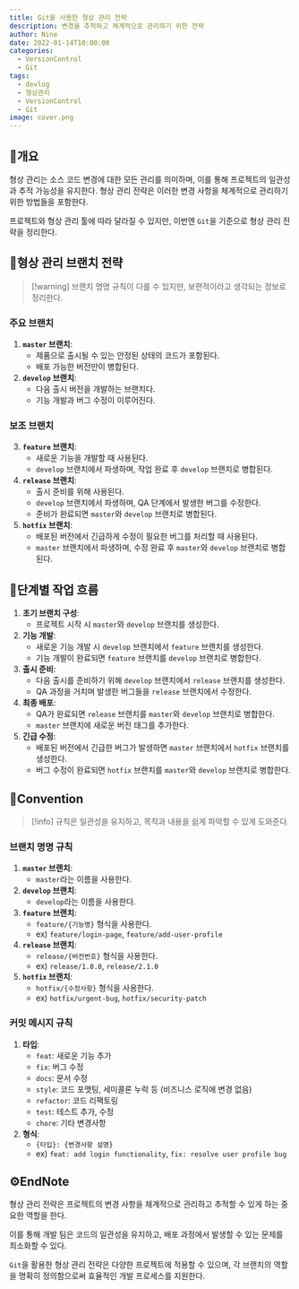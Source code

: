```yaml
---
title: Git을 사용한 형상 관리 전략
description: 변경을 추적하고 체계적으로 관리하기 위한 전략
author: Nine
date: 2022-01-14T10:00:00
categories:
  - VersionControl
  - Git
tags:
  - devlog
  - 형상관리
  - VersionControl
  - Git
image: cover.png
---
```

## 📌개요

형상 관리는 소스 코드 변경에 대한 모든 관리를 의미하며, 이를 통해 프로젝트의 일관성과 추적 가능성을 유지한다.
형상 관리 전략은 이러한 변경 사항을 체계적으로 관리하기 위한 방법들을 포함한다.

프로젝트와 형상 관리 툴에 따라 달라질 수 있지만,
이번엔 `Git`을 기준으로 형상 관리 전략을 정리한다.

## 📌형상 관리 브랜치 전략

>[!warning] 브랜치 명명 규칙이 다를 수 있지만, 보편적이라고 생각되는 정보로 정리한다.

### 주요 브랜치

1. **`master` 브랜치**:
	- 제품으로 출시될 수 있는 안정된 상태의 코드가 포함된다.
	- 배포 가능한 버전만이 병합된다.
2. **`develop` 브랜치**:
	- 다음 출시 버전을 개발하는 브랜치다.
	- 기능 개발과 버그 수정이 이루어진다.

### 보조 브랜치

3. **`feature` 브랜치**:
    - 새로운 기능을 개발할 때 사용된다.
    - `develop` 브랜치에서 파생하며, 작업 완료 후 `develop` 브랜치로 병합된다.
4. **`release` 브랜치**:
    - 출시 준비를 위해 사용된다.
    - `develop` 브랜치에서 파생하며, QA 단계에서 발생한 버그를 수정한다.
    - 준비가 완료되면 `master`와 `develop` 브랜치로 병합된다.
5. **`hotfix` 브랜치**:
    - 배포된 버전에서 긴급하게 수정이 필요한 버그를 처리할 때 사용된다.
    - `master` 브랜치에서 파생하며, 수정 완료 후 `master`와 `develop` 브랜치로 병합된다.

## 📌단계별 작업 흐름

1. **초기 브랜치 구성**:
    - 프로젝트 시작 시 `master`와 `develop` 브랜치를 생성한다.
2. **기능 개발**:
    - 새로운 기능 개발 시 `develop` 브랜치에서 `feature` 브랜치를 생성한다.
    - 기능 개발이 완료되면 `feature` 브랜치를 `develop` 브랜치로 병합한다.
3. **출시 준비**:
    - 다음 출시를 준비하기 위해 `develop` 브랜치에서 `release` 브랜치를 생성한다.
    - QA 과정을 거치며 발생한 버그들을 `release` 브랜치에서 수정한다.
4. **최종 배포**:
    - QA가 완료되면 `release` 브랜치를 `master`와 `develop` 브랜치로 병합한다.
    - `master` 브랜치에 새로운 버전 태그를 추가한다.
5. **긴급 수정**:
    - 배포된 버전에서 긴급한 버그가 발생하면 `master` 브랜치에서 `hotfix` 브랜치를 생성한다.
    - 버그 수정이 완료되면 `hotfix` 브랜치를 `master`와 `develop` 브랜치로 병합한다.

## 📌Convention

>[!info] 규칙은 일관성을 유지하고, 목적과 내용을 쉽게 파악할 수 있게 도와준다.

### 브랜치 명명 규칙

1. **`master` 브랜치**:
    - `master`라는 이름을 사용한다.
2. **`develop` 브랜치**:
    - `develop`라는 이름을 사용한다.
3. **`feature` 브랜치**:
    - `feature/{기능명}` 형식을 사용한다.
    - ex) `feature/login-page`, `feature/add-user-profile`
4. **`release` 브랜치**:
    - `release/{버전번호}` 형식을 사용한다.
    - ex) `release/1.0.0`, `release/2.1.0`
5. **`hotfix` 브랜치**:
    - `hotfix/{수정사항}` 형식을 사용한다.
    - ex) `hotfix/urgent-bug`, `hotfix/security-patch`

### 커밋 메시지 규칙

1. **타입**:
    - `feat`: 새로운 기능 추가
    - `fix`: 버그 수정
    - `docs`: 문서 수정
    - `style`: 코드 포맷팅, 세미콜론 누락 등 (비즈니스 로직에 변경 없음)
    - `refactor`: 코드 리팩토링
    - `test`: 테스트 추가, 수정
    - `chore`: 기타 변경사항
2. **형식**:
    - `{타입}: {변경사항 설명}`
    - ex) `feat: add login functionality`, `fix: resolve user profile bug`

## ⚙️EndNote

형상 관리 전략은 프로젝트의 변경 사항을 체계적으로 관리하고 추적할 수 있게 하는 중요한 역할을 한다.

이를 통해 개발 팀은 코드의 일관성을 유지하고, 배포 과정에서 발생할 수 있는 문제를 최소화할 수 있다.

`Git`을 활용한 형상 관리 전략은 다양한 프로젝트에 적용할 수 있으며, 각 브랜치의 역할을 명확히 정의함으로써 효율적인 개발 프로세스를 지원한다.